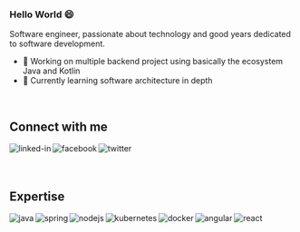 <!--
**rodriggoarantes/rodriggoarantes** is a ✨ _special_ ✨ repository because its `README.md` (this file) appears on your GitHub profile.

Here are some ideas to get you started:

- 🔭 I’m currently working on ...
- 🌱 I’m currently learning ...
- 👯 I’m looking to collaborate on ...
- 🤔 I’m looking for help with ...
- 💬 Ask me about ...
- 📫 How to reach me: ...
- 😄 Pronouns: ...
- ⚡ Fun fact: ...
-->

### Hello World 😄
Software engineer, passionate about technology and good years dedicated to software development.

- 🔭 Working on multiple backend project using basically the ecosystem Java and Kotlin
- 🌱 Currently learning software architecture in depth
<br>

## Connect with me

[<img align="left" alt="linked-in" src="https://img.shields.io/badge/linkedin-%230077B5.svg?&style=for-the-badge&logo=linkedin&logoColor=white" />](https://www.linkedin.com/in/rodriggoarantes)
[<img align="left" alt="facebook" src="https://img.shields.io/badge/facebook-%231877F2.svg?&style=for-the-badge&logo=facebook&logoColor=white" />](https://www.facebook.com/rodriggoarantes/)
[<img align="left" alt="twitter" src="https://img.shields.io/badge/twitter-%231DA1F2.svg?&style=for-the-badge&logo=twitter&logoColor=white" />](https://twitter.com/rodriggoarantes)



<br>
<br>
<br>

## Expertise
<img align="left" alt="java" src="https://img.shields.io/badge/java%20-%23966f45.svg?&style=for-the-badge&logo=java&logoColor=white" />
<img align="left" alt="spring" src="https://img.shields.io/badge/spring%20-%236DB33F.svg?&style=for-the-badge&logo=spring&logoColor=white" />
<img align="left" alt="nodejs" src="https://img.shields.io/badge/node.js%20-%2343853D.svg?&style=for-the-badge&logo=node.js&logoColor=white" />

<img align="left" alt="kubernetes" src="https://img.shields.io/badge/kubernetes%20-%23326CE5.svg?&style=for-the-badge&logo=kubernetes&logoColor=white" />
<img align="left" alt="docker" src="https://img.shields.io/badge/docker%20-%232496ED.svg?&style=for-the-badge&logo=docker&logoColor=white" />

<img align="left" alt="angular" src="https://img.shields.io/badge/angular%20-%23d13030.svg?&style=for-the-badge&logo=angular&logoColor=white" />
<img align="left" alt="react" src="https://img.shields.io/badge/react%20-%2320232a.svg?&style=for-the-badge&logo=react&logoColor=%2361DAFB" />

<br>
<br>
<br>
